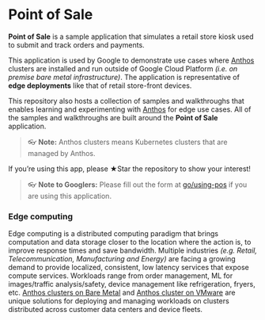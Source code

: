# Point of Sale

**Point of Sale** is a sample application that simulates a retail store kiosk used to submit and track orders and payments. 

This application is used by Google to demonstrate use cases where [Anthos](https://cloud.google.com/anthos) clusters are installed and run outside of Google Cloud Platform _(i.e. on premise bare metal infrastructure)_. The application is representative of **edge deployments** like that of retail store-front devices. 

This repository also hosts a collection of samples and walkthroughs that enables learning and experimenting with [Anthos](https://cloud.google.com/anthos) for edge use cases. All of the samples and walkthroughs are built around the **Point of Sale** application.

> 👓 **Note:** Anthos clusters means Kubernetes clusters that are managed by Anthos.

If you’re using this app, please ★Star the repository to show your interest!

> 👓 **Note to Googlers:** Please fill out the form at [go/using-pos](http://go/using-pos) if you are using this application.


### Edge computing

Edge computing is a distributed computing paradigm that brings computation and data storage closer to the location where the action is, to improve response times and save bandwidth. Multiple industries _(e.g. Retail, Telecommunication, Manufacturing and Energy)_ are facing a growing demand to provide localized, consistent, low latency services that expose compute services. Workloads range from order management, ML for images/traffic analysis/safety, device management like refrigeration, fryers, etc. [Anthos clusters on Bare Metal](https://cloud.google.com/anthos/clusters/docs/bare-metal) and [Anthos cluster on VMware](https://cloud.google.com/anthos/clusters/docs/on-prem) are unique solutions for deploying and managing workloads on clusters distributed across customer data centers and device fleets. 


